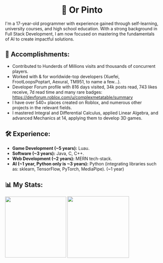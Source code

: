 # <h1 align="center">👋 Or Pinto</h1>

I'm a 17-year-old programmer with experience gained through self-learning, university courses, and high school education. 
With a strong background in Full Stack Development, I am now focused on mastering the fundamentals of AI to create impactful solutions.

## 🎉 Accomplishments:
- Contributed to Hunderds of Millions visits and thousands of concurrent players.
- Worked with & for worldwide-top developers (Xuefei, FrootLoopsPoptart, Aexural, TM951, to name a few...).
- Developer Forum profile with 816 days visited, 34k posts read, 743 likes receive, 7d read time and many rare badges: https://devforum.roblox.com/u/complexmetatable/summary
- I have over 540+ places created on Roblox, and numerous other projects in the relevant fields.
- I mastered Integral and Differential Calculus, applied Linear Algebra, and advanced Mechanics at 14, applying them to develop 3D games.

## 🛠️ Experience:
- **Game Development (~5 years):** Luau.
- **Software (~3 years):** Java, C, C++.
- **Web Development (~2 years):** MERN tech-stack.
- **AI (~1 year, Python only is ~3 years):** Python (integrating libraries such as: sklearn, TensorFlow, PyTorch, MediaPipe). (~1  year)

## 📊 My Stats:

<img height=200 align="center" src="https://my-stats-43gk.vercel.app/api/top-langs/?username=ExpDev-mul&hide=html,scss,css&langs_count=8&layout=compact&theme=radical&card_width=150" />
<img align="center" height=202 src="https://github-readme-streak-stats-git-main-davids-projects-ad77adcc.vercel.app/?user=ExpDev-mul&theme=radical"/>
